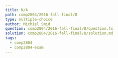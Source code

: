 ```yaml
---
title: N/A
path: comp2804/2016-fall-final/8
type: multiple-choice
author: Michiel Smid
question: comp2804/2016-fall-final/8/question.ts
solution: comp2804/2016-fall-final/8/solution.md
tags:
  - comp2804
  - comp2804-exam
---
```

